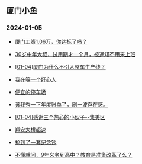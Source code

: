 ## 厦门小鱼 
### 2024-01-05

+ [厦门工资1.06万，你达标了吗？](http://bbs.xmfish.com/read-htm-tid-18130266.html)

+ [30岁中年大叔，试用期才一个月，被通知不用来上班](http://bbs.xmfish.com/read-htm-tid-18130427.html)

+ [[01-04]厦门为什么不引入整车生产线？](http://bbs.xmfish.com/read-htm-tid-18130361.html)

+ [我在等一个好心人](http://bbs.xmfish.com/read-htm-tid-18130413.html)

+ [便宜的停车场](http://bbs.xmfish.com/read-htm-tid-18130350.html)

+ [该我秀一下年度账单了，刷一波存在感。](http://bbs.xmfish.com/read-htm-tid-18130380.html)

+ [[01-04]感谢三个热心的小伙子--集美区](http://bbs.xmfish.com/read-htm-tid-18130400.html)

+ [翔安大桥超速](http://bbs.xmfish.com/read-htm-tid-18130349.html)

+ [抢到了一套纪念钞](http://bbs.xmfish.com/read-htm-tid-18130236.html)

+ [不懂就问，9年义务到高中？教育是准备改革了么？](http://bbs.xmfish.com/read-htm-tid-18130564.html)

